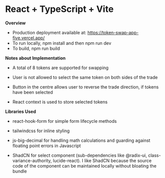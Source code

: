 # React + TypeScript + Vite

**Overview**

- Production deployment available at: https://token-swap-app-five.vercel.app/
- To run locally, npm install and then npm run dev
- To build, npm run build

**Notes about Implementation**

- A total of 8 tokens are supported for swapping
- User is not allowed to select the same token on both sides of the trade
- Button in the centre allows user to reverse the trade direction, if tokens have been selected

- React context is used to store selected tokens

**Libraries Used**

- react-hook-form for simple form lifecycle methods

- tailwindcss for inline styling

- js-big-decimal for handling math calculations and guarding against floating point errors in Javascript

- ShadCN for select component (sub-dependencies like @radix-ui, class-variance-authority, lucide-react). I like ShadCN because the source code of the component can be maintained locally without bloating the bundle
